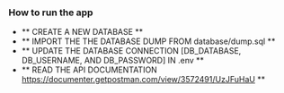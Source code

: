 ### How to run the app

- ** CREATE A NEW DATABASE **
- ** IMPORT THE THE DATABASE DUMP FROM  database/dump.sql **
- ** UPDATE THE DATABASE CONNECTION [DB_DATABASE, DB_USERNAME, AND DB_PASSWORD] IN .env  **
- ** READ THE API DOCUMENTATION https://documenter.getpostman.com/view/3572491/UzJFuHaU  **
